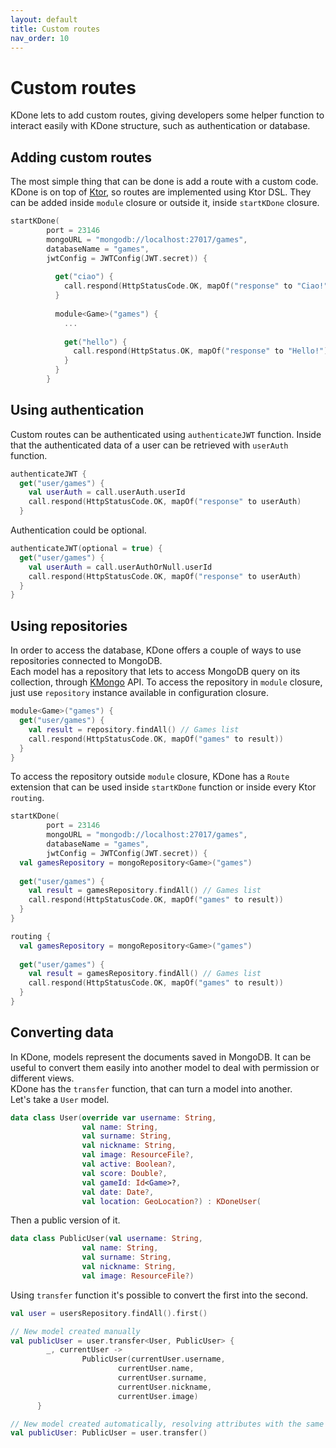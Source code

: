 ```yaml
---
layout: default
title: Custom routes
nav_order: 10
---
```


# Custom routes

KDone lets to add custom routes, giving developers some helper function to interact easily with KDone structure, such as authentication or database.

## Adding custom routes
The most simple thing that can be done is add a route with a custom code. KDone is on top of <a href="https://ktor.io" target="_blank">Ktor</a>, so routes are implemented using Ktor DSL. They can be added inside `module` closure or outside it, inside `startKDone` closure.

```kotlin
startKDone(
        port = 23146
        mongoURL = "mongodb://localhost:27017/games",
        databaseName = "games",
        jwtConfig = JWTConfig(JWT.secret)) {
  
          get("ciao") {
            call.respond(HttpStatusCode.OK, mapOf("response" to "Ciao!")
          }
                           
          module<Game>("games") {
            ...
  
            get("hello") {
              call.respond(HttpStatus.OK, mapOf("response" to "Hello!")
            }
          }
        }
```

## Using authentication
Custom routes can be authenticated using `authenticateJWT` function. Inside that the authenticated data of a user can be retrieved with `userAuth` function.

```kotlin
authenticateJWT {
  get("user/games") {
    val userAuth = call.userAuth.userId
    call.respond(HttpStatusCode.OK, mapOf("response" to userAuth)
  }
```

Authentication could be optional.

```kotlin
authenticateJWT(optional = true) {
  get("user/games") {
    val userAuth = call.userAuthOrNull.userId
    call.respond(HttpStatusCode.OK, mapOf("response" to userAuth)
  }
}
```

## Using repositories
In order to access the database, KDone offers a couple of ways to use repositories connected to MongoDB.  
Each model has a repository that lets to access MongoDB query on its collection, through <a href="https://litote.org/kmongo" target="_blank">KMongo</a> API.
To access the repository in `module` closure, just use `repository` instance available in configuration closure.

```kotlin
module<Game>("games") {
  get("user/games") {
    val result = repository.findAll() // Games list
    call.respond(HttpStatusCode.OK, mapOf("games" to result))
  }
}
```

To access the repository outside `module` closure, KDone has a `Route` extension that can be used inside `startKDone` function or inside every Ktor `routing`.

```kotlin
startKDone(
        port = 23146
        mongoURL = "mongodb://localhost:27017/games",
        databaseName = "games",
        jwtConfig = JWTConfig(JWT.secret)) {
  val gamesRepository = mongoRepository<Game>("games")
  
  get("user/games") {
    val result = gamesRepository.findAll() // Games list
    call.respond(HttpStatusCode.OK, mapOf("games" to result))
  }
}
```

```kotlin
routing {
  val gamesRepository = mongoRepository<Game>("games")
  
  get("user/games") {
    val result = gamesRepository.findAll() // Games list
    call.respond(HttpStatusCode.OK, mapOf("games" to result))
  }
}
```

## Converting data
In KDone, models represent the documents saved in MongoDB. It can be useful to convert them easily into another model to deal with permission or different views.  
KDone has the `transfer` function, that can turn a model into another.  
Let's take a `User` model.

```kotlin
data class User(override var username: String,
                val name: String,
                val surname: String,
                val nickname: String,
                val image: ResourceFile?,
                val active: Boolean?,
                val score: Double?,
                val gameId: Id<Game>?,
                val date: Date?,
                val location: GeoLocation?) : KDoneUser(
```

Then a public version of it.

```kotlin
data class PublicUser(val username: String,
                val name: String,
                val surname: String,
                val nickname: String,
                val image: ResourceFile?)
```

Using `transfer` function it's possible to convert the first into the second.

```kotlin
val user = usersRepository.findAll().first()

// New model created manually
val publicUser = user.transfer<User, PublicUser> {
        _, currentUser ->
                PublicUser(currentUser.username,
                        currentUser.name,
                        currentUser.surname,
                        currentUser.nickname,
                        currentUser.image)
      }

// New model created automatically, resolving attributes with the same names
val publicUser: PublicUser = user.transfer()
```

